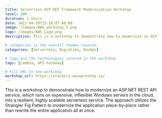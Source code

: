 ```yaml
---
title: Serverless ASP.NET Framework Modernization Workshop
level: 200
duration: 2 hours
date: 2021-04-20T15:10:07-08:00
image: /images/AWS_workshop_5.png
logo: /images/AWS_Logo.png
description: This is a workshop to demonstrate how to modernize an ASP.NET REST API service, which runs on expensive, inflexible Windows servers in the cloud, into a resilient, highly scalable serverless service. The approach utilizes the Strangler Fig Pattern to modernize the application piece-by-piece rather than rewrite the entire application all at once.

# categories is the overall themes covered. 
categories: [Serverless, Migration, DevOps]

# tags are the technologies covered in the workshop
tags: [Lambda, API-Gateway]

# Full URL to the workshop
workshop_url: https://stackery.awsworkshop.io/
---
```

This is a workshop to demonstrate how to modernize an ASP.NET REST API service, which runs on expensive, inflexible Windows servers in the cloud, into a resilient, highly scalable serverless service. The approach utilizes the Strangler Fig Pattern to modernize the application piece-by-piece rather than rewrite the entire application all at once.